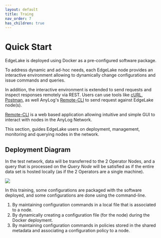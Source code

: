 ```yaml
---
layout: default
title: Traing
nav_order: 7
has_children: true
---
```

# Quick Start
EdgeLake is deployed using Docker as a pre-configured software package.

To address dynamic and ad-hoc needs, each EdgeLake node provides an interactive environment allowing to dynamically 
change configurations and issue commands and queries. 

In addition, the interactive environment is extended to send requests and  inspect responses remotely via REST. Users 
can use tools like [cURL](https://curl.se/), [Postman](..%2Fnorthbound%2Fusing_postman.md), as well AnyLog's 
[Remote-CLI](..%2Fnorthbound%2Fremote_cli.md) to send request against EdgeLake node(s). 

[Remote-CLI](..%2Fnorthbound%2Fremote_cli.md) is a web based application allowing intuitive and simple GUI to interact 
with nodes in the AnyLog Network.

This section, guides EdgeLake users on deployment, management, monitoring and querying nodes in the network.

## Deployment Diagram
In the test network, data will be transferred to the 2 Operator Nodes, and a query that is processed on the _Query Node_ 
will be satisfied as if the entire data set is hosted locally (as if the 2 Operators are a single machine).

<div class="image-frame"><img src="../../../imgs/deployment_diagram.png" /></div>

In this training, some configurations are packaged with the software deployed, and some configurations are done using 
the command-line.

<ol start="1">
    <li>By maintaining configuration commands in a local file that is associated to a node.</li>
    <li>By dynamically creating a configuration file (for the node) during the Docker deployment.</li>
    <li>By maintaining configuration commands in policies stored in the shared metadata and associating a configuration policy to a node.</li>
</ol>

